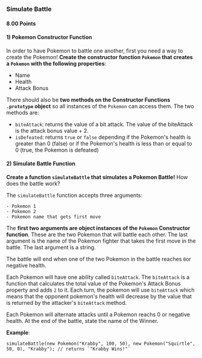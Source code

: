 ### Simulate Battle

#### 8.00 Points

#### 1) Pokemon Constructor Function

In order to have Pokemon to battle one another, first you need a way to create the Pokemon! **Create the constructor function `Pokemon` that creates a `Pokemon`
with the following properties**:

- Name
- Health
- Attack Bonus

There should also be **two methods on the Constructor Functions `.prototype` object** so all instances of the `Pokemon` can access them. The two methods are:

- `biteAttack`: returns the value of a bit attack.  The value of the biteAttack is the attack bonus value + 2.
- `isDefeated`: returns `true` or `false` depending if the Pokemon's health is greater than 0 (false) or if the Pokemon's health is less than or equal to 0 (true, the Pokemon is defeated)


#### 2) Simulate Battle Function

**Create a function `simulateBattle` that simulates a Pokemon Battle!** How does the battle work? 

The `simulateBattle` function accepts three arguments:

	- Pokemon 1
	- Pokemon 2
	- Pokemon name that gets first move


The **first two arguments are object instances of the `Pokemon` Constructor function**.  These are the two Pokemon that
will battle each other.  The last argument is the name of the Pokemon fighter that takes the first move in the battle. The last argument is a string.

The battle will end when one of the two Pokemon in the battle reaches `0`or negative health.  

Each Pokemon will have one ability called `biteAttack`.  The `biteAttack` is a function that calculates the total value of the Pokemon's Attack Bonus property and adds `2` to it. Each turn, the pokemon will use `biteAttack` which means that the opponent pokemon's health will decrease by the value that is returned by the attacker's `biteAttack` method.

Each Pokemon will alternate attacks until a Pokemon reachs 0 or negative health. At the end of the battle, state the name of the Winner. 

**Example**:

```
simulateBattle(new Pokemon("Krabby", 100, 50), new Pokemon("Squirtle", 50, 0), "Krabby"); // returns `"Krabby Wins!"`
```
